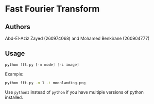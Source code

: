 # Fast Fourier Transform

## Authors
Abd-El-Aziz Zayed (260974068) and Mohamed Benkirane (260904777)

## Usage

```bash
python fft.py [-m mode] [-i image]
```

Example:
```bash
python fft.py -m 1 -i moonlanding.png
```

Use `python3` instead of `python` if you have multiple versions of python installed.